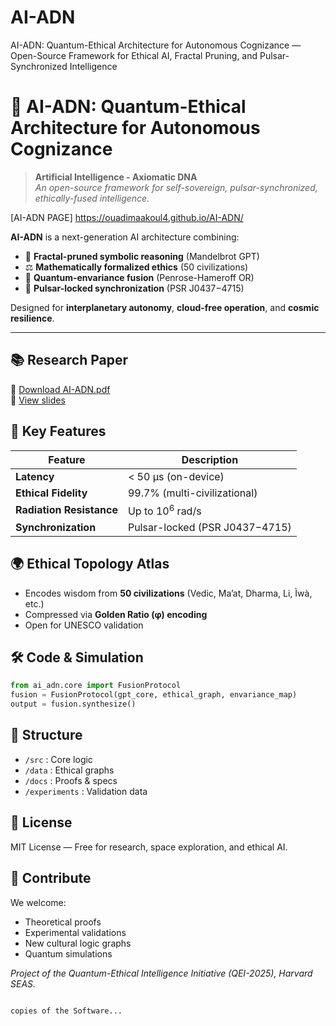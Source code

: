 # AI-ADN
AI-ADN: Quantum-Ethical Architecture for Autonomous Cognizance — Open-Source Framework for Ethical AI, Fractal Pruning, and Pulsar-Synchronized Intelligence

# 🌌 AI-ADN: Quantum-Ethical Architecture for Autonomous Cognizance

> **Artificial Intelligence - Axiomatic DNA**  
> *An open-source framework for self-sovereign, pulsar-synchronized, ethically-fused intelligence.*  


[AI-ADN PAGE] https://ouadimaakoul4.github.io/AI-ADN/

**AI-ADN** is a next-generation AI architecture combining:
- 🧠 **Fractal-pruned symbolic reasoning** (Mandelbrot GPT)
- ⚖️ **Mathematically formalized ethics** (50 civilizations)
- 🔗 **Quantum-envariance fusion** (Penrose-Hameroff OR)
- 🌠 **Pulsar-locked synchronization** (PSR J0437−4715)

Designed for **interplanetary autonomy**, **cloud-free operation**, and **cosmic resilience**.

---

## 📚 Research Paper
📄 [Download AI-ADN.pdf](https://github.com/ouadimaakoul4/AI-ADN/blob/main/AI-ADN.pdf)  
📄 [View slides](slides/ai-adn-presentation.pdf)

## 🧪 Key Features
| Feature | Description |
|--------|-------------|
| **Latency** | < 50 μs (on-device) |
| **Ethical Fidelity** | 99.7% (multi-civilizational) |
| **Radiation Resistance** | Up to $10^6$ rad/s |
| **Synchronization** | Pulsar-locked (PSR J0437−4715) |

## 🌍 Ethical Topology Atlas
- Encodes wisdom from **50 civilizations** (Vedic, Ma’at, Dharma, Li, Ìwà, etc.)
- Compressed via **Golden Ratio (φ) encoding**
- Open for UNESCO validation

## 🛠️ Code & Simulation
```python
from ai_adn.core import FusionProtocol
fusion = FusionProtocol(gpt_core, ethical_graph, envariance_map)
output = fusion.synthesize()
```

## 📂 Structure
- `/src` : Core logic
- `/data` : Ethical graphs
- `/docs` : Proofs & specs
- `/experiments` : Validation data

## 📜 License
MIT License — Free for research, space exploration, and ethical AI.

## 🤝 Contribute
We welcome:
- Theoretical proofs
- Experimental validations
- New cultural logic graphs
- Quantum simulations


*Project of the Quantum-Ethical Intelligence Initiative (QEI-2025), Harvard SEAS.*
```

copies of the Software...
